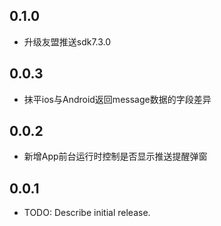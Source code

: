 ## 0.1.0

* 升级友盟推送sdk7.3.0

## 0.0.3

* 抹平ios与Android返回message数据的字段差异

## 0.0.2

* 新增App前台运行时控制是否显示推送提醒弹窗

## 0.0.1

* TODO: Describe initial release.
